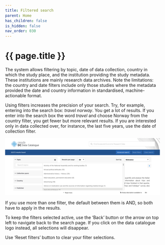 ```yaml
---
title: Filtered search
parent: Home
has_children: false
is_hidden: false
nav_order: 030
---
```


# {{ page.title }}

The system allows filtering by topic, date of data collection, country in which the study place,
and the institution providing the study metadata.
These institutions are mainly research data archives.
Note the limitations: the country and date filters include only those studies
where the metadata provided the date and country information in standardised, machine-actionable format.

Using filters increases the precision of your search.
Try, for example, entering into the search box: *travel norway*. You get a lot of results.
If you enter into the search box the word *travel* and choose Norway from the country filter,
you get fewer but more relevant results.
If you are interested only in data collected over, for instance, the last five years,
use the date of collection filter.

![Filtered search](images/filtered-search.png "Filtered search")

If you use more than one filter, the default between them is AND, so both have to apply in the results.

To keep the filters selected active,
use the ‘Back’ button or the arrow on top left to navigate back to the search page.
If you click on the data catalogue logo instead, all selections will disappear.

Use ‘Reset filters’ button to clear your filter selections.
